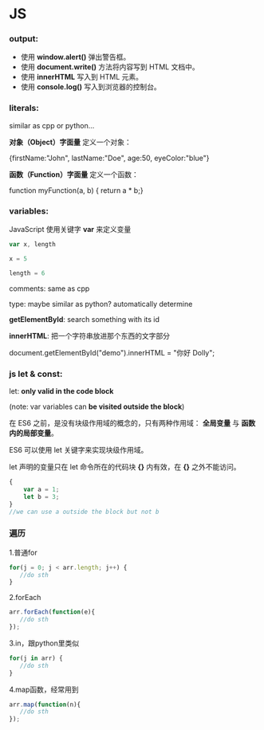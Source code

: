 # JS

### output:

- 使用 **window.alert()** 弹出警告框。
- 使用  **document.write()** 方法将内容写到 HTML 文档中。
- 使用 **innerHTML** 写入到 HTML 元素。
- 使用 **console.log()** 写入到浏览器的控制台。



### literals:

similar as cpp or python...

**对象（Object）字面量** 定义一个对象：

{firstName:"John", lastName:"Doe", age:50, eyeColor:"blue"}

**函数（Function）字面量** 定义一个函数：

function myFunction(a, b) { return a * b;}



### variables:

JavaScript 使用关键字 **var** 来定义变量

```js
var x, length

x = 5

length = 6 
```

comments: same as cpp

type: maybe similar as python? automatically determine



**getElementById**: search something with its id

**innerHTML**: 把一个字符串放进那个东西的文字部分

document.getElementById("demo").innerHTML = "你好 Dolly";



### js let & const:

let: **only valid in the code block**

(note: var variables can **be visited outside the block**)

在 ES6 之前，是没有块级作用域的概念的，只有两种作用域： **全局变量** 与 **函数内的局部变量**。

ES6 可以使用 let 关键字来实现块级作用域。

let 声明的变量只在 let 命令所在的代码块 **{}** 内有效，在 **{}** 之外不能访问。

```js
{
    var a = 1;
    let b = 3;
}
//we can use a outside the block but not b
```



### 遍历

1.普通for

```js
for(j = 0; j < arr.length; j++) {
   //do sth
} 
```

2.forEach

```js
arr.forEach(function(e){  
   //do sth
});
```

3.in，跟python里类似

```js
for(j in arr) {
   //do sth
}

```

4.map函数，经常用到

```js
arr.map(function(n){  
   //do sth
});
```

